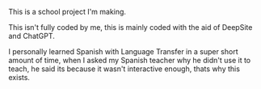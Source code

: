 This is a school project I'm making.

This isn't fully coded by me, this is mainly coded with the aid of DeepSite and ChatGPT.

I personally learned Spanish with Language Transfer in a super short amount of time, when I asked my Spanish teacher why he didn't use it to teach, he said its because it wasn't interactive enough, thats why this exists.
